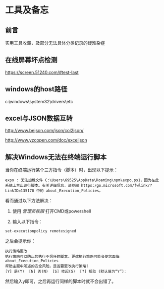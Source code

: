 # 工具及备忘

## 前言

实用工具收藏，及部分无法具体分类记录的疑难杂症

## 在线屏幕坏点检测

https://screen.51240.com/#test-last

## windows的host路径

c:\windows\system32\drivers\etc

## excel与JSON数据互转

http://www.bejson.com/json/col2json/

http://www.yzcopen.com/doc/exceljson

## 解决Windows无法在终端运行脚本

当你在终端运行某个三方指令（脚本）时，出现以下提示：

```
expo : 无法加载文件 C:\Users\69525\AppData\Roaming\npm\expo.ps1，因为在此系统上禁止运行脚本。有关详细信息，请参阅 https:/go.microsoft.com/fwlink/?LinkID=135170 中的 about_Execution_Policies。
```

看而通过以下方法解决：

1. 使用 *管理员权限* 打开CMD或powershell

2. 输入以下指令：

```
set-executionpolicy remotesigned
```

   之后会提示你：

```
执行策略更改 
执行策略可以防止您执行不信任的脚本。更改执行策略可能会使您面临 about_Execution_Policies 
帮助主题中所述的安全风险。是否要更改执行策略? 
[Y] 是(Y)  [N] 否(N)  [S] 挂起(S)  [?] 帮助 (默认值为“Y”):
```

   然后输入y即可，之后再运行同样的脚本时就不会出错了。
